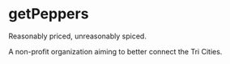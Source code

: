 # getPeppers

Reasonably priced, unreasonably spiced.

A non-profit organization aiming to better connect the Tri Cities.
